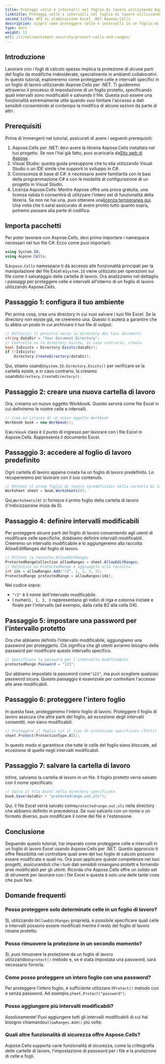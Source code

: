 ```yaml
---
title: Proteggi celle e intervalli nel foglio di lavoro utilizzando Aspose.Cells
linktitle: Proteggi celle e intervalli nel foglio di lavoro utilizzando Aspose.Cells
second_title: API di elaborazione Excel .NET Aspose.Cells
description: Scopri come proteggere celle e intervalli in un foglio di lavoro Excel usando Aspose.Cells per .NET. Segui questa guida passo passo per proteggere i tuoi fogli di calcolo.
type: docs
weight: 11
url: /it/net/worksheet-security/protect-cells-and-ranges/
---
```

## Introduzione
Lavorare con i fogli di calcolo spesso implica la protezione di alcune parti del foglio da modifiche indesiderate, specialmente in ambienti collaborativi. In questo tutorial, esploreremo come proteggere celle e intervalli specifici in un foglio di lavoro utilizzando Aspose.Cells per .NET. Ti guideremo attraverso il processo di impostazione di un foglio protetto, specificando quali intervalli sono modificabili e salvando il file. Questa può essere una funzionalità estremamente utile quando vuoi limitare l'accesso a dati sensibili consentendo al contempo la modifica di alcune sezioni da parte di altri.
## Prerequisiti
Prima di immergerti nel tutorial, assicurati di avere i seguenti prerequisiti:
1. Aspose.Cells per .NET: devi avere la libreria Aspose.Cells installata nel tuo progetto. Se non l'hai già fatto, puoi scaricarla da[Sito web di Aspose](https://releases.aspose.com/cells/net/).
2. Visual Studio: questa guida presuppone che tu stia utilizzando Visual Studio o un IDE simile che supporti lo sviluppo in C#.
3. Conoscenza di base di C#: è necessario avere familiarità con le basi della programmazione C# e con le modalità di configurazione di un progetto in Visual Studio.
4.  Licenza Aspose.Cells: Mentre Aspose offre una prova gratuita, una licenza valida ti consentirà di utilizzare l'intero set di funzionalità della libreria. Se non ne hai una, puoi ottenere una[licenza temporanea qui](https://purchase.aspose.com/temporary-license/).
Una volta che ti sarai assicurato di avere pronto tutto quanto sopra, potremo passare alla parte di codifica.
## Importa pacchetti
Per poter lavorare con Aspose.Cells, devi prima importare i namespace necessari nel tuo file C#. Ecco come puoi importarli:
```csharp
using System.IO;
using Aspose.Cells;
```
 IL`Aspose.Cells` namespace ti dà accesso alle funzionalità principali per la manipolazione dei file Excel e`System.IO` viene utilizzato per operazioni sui file come il salvataggio della cartella di lavoro.
Ora analizziamo nel dettaglio i passaggi per proteggere celle e intervalli all'interno di un foglio di lavoro utilizzando Aspose.Cells.
## Passaggio 1: configura il tuo ambiente
Per prima cosa, crea una directory in cui vuoi salvare i tuoi file Excel. Se la directory non esiste già, ne creeremo una. Questo ti aiuterà a garantire che tu abbia un posto in cui archiviare il tuo file di output.
```csharp
// Definisci il percorso verso la directory dei tuoi documenti
string dataDir = "Your Document Directory";
// Controlla se la directory esiste, in caso contrario, creala
bool IsExists = Directory.Exists(dataDir);
if (!IsExists)
    Directory.CreateDirectory(dataDir);
```
 Qui, stiamo usando`System.IO.Directory.Exists()` per verificare se la cartella esiste, e in caso contrario, la creiamo usando`Directory.CreateDirectory()`.
## Passaggio 2: creare una nuova cartella di lavoro
Ora, creiamo un nuovo oggetto Workbook. Questo servirà come file Excel in cui definiremo le nostre celle e intervalli.
```csharp
// Crea un'istanza di un nuovo oggetto Workbook
Workbook book = new Workbook();
```
 IL`Workbook` class è il punto di ingresso per lavorare con i file Excel in Aspose.Cells. Rappresenta il documento Excel.
## Passaggio 3: accedere al foglio di lavoro predefinito
Ogni cartella di lavoro appena creata ha un foglio di lavoro predefinito. Lo recupereremo per lavorare con il suo contenuto.
```csharp
// Ottieni il primo foglio di lavoro (predefinito) nella cartella di lavoro
Worksheet sheet = book.Worksheets[0];
```
 Qui,`Worksheets[0]` ci fornisce il primo foglio della cartella di lavoro (l'indicizzazione inizia da 0).
## Passaggio 4: definire intervalli modificabili
Per proteggere alcune parti del foglio di lavoro consentendo agli utenti di modificare celle specifiche, dobbiamo definire intervalli modificabili. Creeremo un intervallo modificabile e lo aggiungeremo alla raccolta AllowEditRanges del foglio di lavoro.
```csharp
// Ottieni la raccolta AllowEditRanges
ProtectedRangeCollection allowRanges = sheet.AllowEditRanges;
// Definisci un ProtectedRange e aggiungilo alla raccolta
int idx = allowRanges.Add("r2", 1, 1, 3, 3);
ProtectedRange protectedRange = allowRanges[idx];
```
Nel codice sopra:
- `"r2"` è il nome dell'intervallo modificabile.
-  I numeri`1, 1, 3, 3` rappresentano gli indici di riga e colonna iniziale e finale per l'intervallo (ad esempio, dalla cella B2 alla cella D4).
## Passaggio 5: impostare una password per l'intervallo protetto
Ora che abbiamo definito l'intervallo modificabile, aggiungiamo una password per proteggerlo. Ciò significa che gli utenti avranno bisogno della password per modificare questo intervallo specifico.
```csharp
// Specificare la password per l'intervallo modificabile
protectedRange.Password = "123";
```
 Qui abbiamo impostato la password come`"123"`, ma puoi scegliere qualsiasi password sicura. Questo passaggio è essenziale per controllare l'accesso alle aree modificabili.
## Passaggio 6: proteggere l'intero foglio
In questa fase, proteggeremo l'intero foglio di lavoro. Proteggere il foglio di lavoro assicura che altre parti del foglio, ad eccezione degli intervalli consentiti, non siano modificabili.
```csharp
// Proteggere il foglio con il tipo di protezione specificato (Tutti)
sheet.Protect(ProtectionType.All);
```
In questo modo si garantisce che tutte le celle del foglio siano bloccate, ad eccezione di quelle negli intervalli modificabili.
## Passaggio 7: salvare la cartella di lavoro
Infine, salviamo la cartella di lavoro in un file. Il foglio protetto verrà salvato con il nome specificato.
```csharp
// Salva il file Excel nella directory specificata
book.Save(dataDir + "protectedrange.out.xls");
```
 Qui, il file Excel verrà salvato come`protectedrange.out.xls` nella directory che abbiamo definito in precedenza. Se vuoi salvarlo con un nome o un formato diverso, puoi modificare il nome del file e l'estensione.
## Conclusione
Seguendo questo tutorial, hai imparato come proteggere celle e intervalli in un foglio di lavoro Excel usando Aspose.Cells per .NET. Questo approccio ti offre flessibilità nel controllare quali aree del tuo foglio di calcolo possono essere modificate e quali no. Ora puoi applicare queste competenze nei tuoi progetti, assicurandoti che i tuoi dati sensibili rimangano protetti e fornendo aree modificabili per gli utenti.
Ricorda che Aspose.Cells offre un solido set di strumenti per lavorare con i file Excel e questa è solo una delle tante cose che puoi fare. 
## Domande frequenti
### Posso proteggere solo determinate celle in un foglio di lavoro?
 Sì, utilizzando il`AllowEditRanges` proprietà, è possibile specificare quali celle o intervalli possono essere modificati mentre il resto del foglio di lavoro rimane protetto.
### Posso rimuovere la protezione in un secondo momento?
 Sì, puoi rimuovere la protezione da un foglio di lavoro utilizzando`Unprotect()` metodo e, se è stata impostata una password, sarà necessario fornirla.
### Come posso proteggere un intero foglio con una password?
 Per proteggere l'intero foglio, è sufficiente utilizzare il`Protect()` metodo con o senza password. Ad esempio,`sheet.Protect("password")`.
### Posso aggiungere più intervalli modificabili?
 Assolutamente! Puoi aggiungere tutti gli intervalli modificabili di cui hai bisogno chiamando`allowRanges.Add()` più volte.
### Quali altre funzionalità di sicurezza offre Aspose.Cells?
Aspose.Cells supporta varie funzionalità di sicurezza, come la crittografia delle cartelle di lavoro, l'impostazione di password per i file e la protezione di celle e fogli.